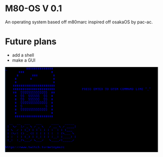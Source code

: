 # M80-OS V 0.1
An operating system based off m80marc inspired off osakaOS by pac-ac.

# Future plans
- add a shell
- make a GUI

![](menu.png)

